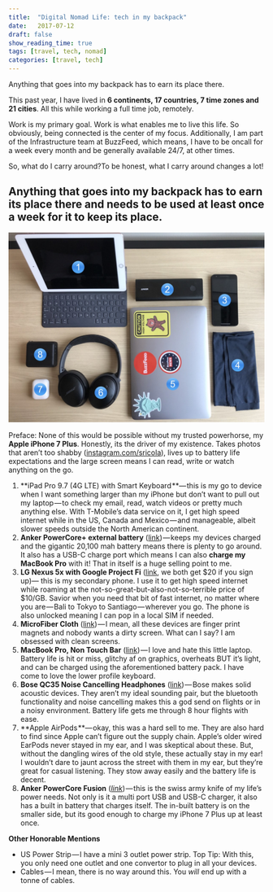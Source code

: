 ```yaml
---
title:	"Digital Nomad Life: tech in my backpack"
date:	2017-07-12
draft: false
show_reading_time: true
tags: [travel, tech, nomad]
categories: [travel, tech]
---
```


Anything that goes into my backpack has to earn its place there.  
  
This past year, I have lived in **6 continents, 17 countries, 7 time zones and 21 cities**. All this while working a full time job, remotely.

Work is my primary goal. Work is what enables me to live this life. So obviously, being connected is the center of my focus. Additionally, I am part of the Infrastructure team at BuzzFeed, which means, I have to be oncall for a week every month and be generally available 24/7, at other times.

So, what do I carry around?To be honest, what I carry around changes a lot!

## Anything that goes into my backpack has to earn its place there and needs to be used at least once a week for it to keep its place.


![](/img/1*w9DFJRUe3osCEOJJ1diNQQ.jpeg)

Preface: None of this would be possible without my trusted powerhorse, my **Apple iPhone 7 Plus**. Honestly, its the driver of my existence. Takes photos that aren’t too shabby ([instagram.com/sricola](http://instagram.com/sricola)), lives up to battery life expectations and the large screen means I can read, write or watch anything on the go.

1. **iPad Pro 9.7 (4G LTE) with Smart Keyboard **— this is my go to device when I want something larger than my iPhone but don’t want to pull out my laptop — to check my email, read, watch videos or pretty much anything else. With T-Mobile’s data service on it, I get high speed internet while in the US, Canada and Mexico — and manageable, albeit slower speeds outside the North American continent.
2. **Anker PowerCore+ external battery** ([link](http://amzn.to/2uhsGwf)) — keeps my devices charged and the gigantic 20,100 mah battery means there is plenty to go around. It also has a USB-C charge port which means I can also **charge my MacBook Pro** with it! That in itself is a huge selling point to me.
3. **LG Nexus 5x with Google Project Fi** ([link](https://g.co/fi/r/NKY61D), we both get $20 if you sign up)— this is my secondary phone. I use it to get high speed internet while roaming at the not-so-great-but-also-not-so-terrible price of $10/GB. Savior when you need that bit of fast internet, no matter where you are — Bali to Tokyo to Santiago — wherever you go. The phone is also unlocked meaning I can pop in a local SIM if needed.
4. **MicroFiber Cloth** ([link](http://amzn.to/2u7VDdv)) — I mean, all these devices are finger print magnets and nobody wants a dirty screen. What can I say? I am obsessed with clean screens.
5. **MacBook Pro, Non Touch Bar** ([link](http://amzn.to/2u7EiRO)) — I love and hate this little laptop. Battery life is hit or miss, glitchy af on graphics, overheats BUT it’s light, and can be charged using the aforementioned battery pack. I have come to love the lower profile keyboard.
6. **Bose QC35 Noise Cancelling Headphones** ([link](http://amzn.to/2u76rZg)) — Bose makes solid acoustic devices. They aren’t my ideal sounding pair, but the bluetooth functionality and noise cancelling makes this a god send on flights or in a noisy environment. Battery life gets me through 8 hour flights with ease.
7. **Apple AirPods **— okay, this was a hard sell to me. They are also hard to find since Apple can’t figure out the supply chain. Apple’s older wired EarPods never stayed in my ear, and I was skeptical about these. But, without the dangling wires of the old style, these actually stay in my ear! I wouldn’t dare to jaunt across the street with them in my ear, but they’re great for casual listening. They stow away easily and the battery life is decent.
8. **Anker PowerCore Fusion** ([*link*](http://amzn.to/2uh9sGS)) — this is the swiss army knife of my life’s power needs. Not only is it a multi port USB and USB-C charger, it also has a built in battery that charges itself. The in-built battery is on the smaller side, but its good enough to charge my iPhone 7 Plus up at least once.

**Other Honorable Mentions**

* US Power Strip — I have a mini 3 outlet power strip. Top Tip: With this, you only need one outlet and one convertor to plug in all your devices.
* Cables — I mean, there is no way around this. You *will* end up with a tonne of cables.
  